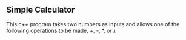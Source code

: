 Simple Calculator
-------------------
This c++ program takes two numbers as inputs and allows one of the following
operations to be made, +, -, *, or /.
